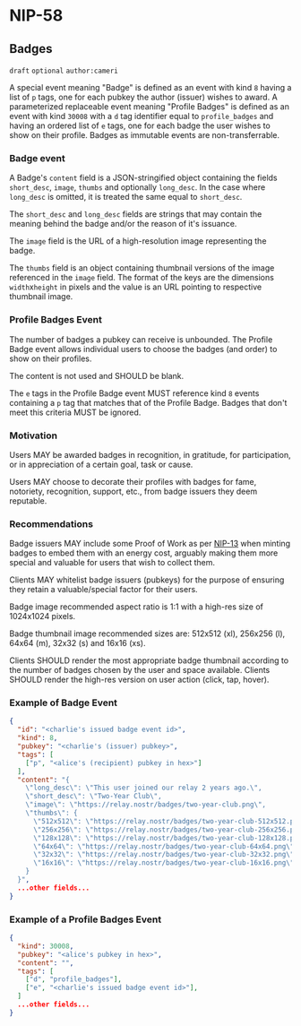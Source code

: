NIP-58
======

Badges
------

`draft` `optional` `author:cameri`

A special event meaning "Badge" is defined as an event with kind `8` having a list of `p` tags,
one for each pubkey the author (issuer) wishes to award. A parameterized replaceable event meaning "Profile Badges" is defined as an event with kind `30008` with a `d` tag identifier equal to `profile_badges` and having an ordered list of `e` tags, one for each badge the user wishes to show on their profile. Badges as immutable events are non-transferrable.

### Badge event

A Badge's `content` field is a JSON-stringified object containing the fields `short_desc`, `image`, `thumbs` and optionally `long_desc`. In the case where `long_desc` is omitted, it is treated the same equal to `short_desc`.

The `short_desc` and `long_desc` fields are strings that may contain the meaning behind the badge and/or
the reason of it's issuance.

The `image` field is the URL of a high-resolution image representing the badge.

The `thumbs` field is an object containing thumbnail versions of the image referenced in the `image` field. The format of the keys are the dimensions `width`x`height` in pixels and the value is an URL pointing to respective thumbnail image.

### Profile Badges Event

The number of badges a pubkey can receive is unbounded. The Profile Badge event allows individual users to choose
the badges (and order) to show on their profiles.

The content is not used and SHOULD be blank.

The `e` tags in the Profile Badge event MUST reference kind `8` events containing a `p` tag that matches that of the Profile Badge. Badges that don't meet this criteria MUST be ignored.

### Motivation

Users MAY be awarded badges in recognition, in gratitude, for participation, or in appreciation of a certain goal, task or cause.

Users MAY choose to decorate their profiles with badges for fame, notoriety, recognition, support, etc., from badge issuers they deem reputable.

### Recommendations

Badge issuers MAY include some Proof of Work as per [NIP-13](03.md) when minting badges to embed them with an energy cost, arguably making them more special and valuable for users that wish to collect them.

Clients MAY whitelist badge issuers (pubkeys) for the purpose of ensuring they retain a valuable/special factor for their users.

Badge image recommended aspect ratio is 1:1 with a high-res size of 1024x1024 pixels.

Badge thumbnail image recommended sizes are: 512x512 (xl), 256x256 (l), 64x64 (m), 32x32 (s) and 16x16 (xs).

Clients SHOULD render the most appropriate badge thumbnail according to the number of badges chosen by the user and space available. Clients SHOULD render the high-res version on user action (click, tap, hover).

### Example of Badge Event

```json
{
  "id": "<charlie's issued badge event id>",
  "kind": 8,
  "pubkey": "<charlie's (issuer) pubkey>",
  "tags": [
    ["p", "<alice's (recipient) pubkey in hex>"]
  ],
  "content": "{
    \"long_desc\": \"This user joined our relay 2 years ago.\",
    \"short_desc\": \"Two-Year Club\",
    \"image\": \"https://relay.nostr/badges/two-year-club.png\",
    \"thumbs\": {
      \"512x512\": \"https://relay.nostr/badges/two-year-club-512x512.png\",
      \"256x256\": \"https://relay.nostr/badges/two-year-club-256x256.png\",
      \"128x128\": \"https://relay.nostr/badges/two-year-club-128x128.png\",
      \"64x64\": \"https://relay.nostr/badges/two-year-club-64x64.png\",
      \"32x32\": \"https://relay.nostr/badges/two-year-club-32x32.png\",
      \"16x16\": \"https://relay.nostr/badges/two-year-club-16x16.png\",
    }
  }",
  ...other fields...
}
```

### Example of a Profile Badges Event

```json
{
  "kind": 30008,
  "pubkey": "<alice's pubkey in hex>",
  "content": "",
  "tags": [
    ["d", "profile_badges"],
    ["e", "<charlie's issued badge event id>"],
  ]
  ...other fields...
}
```
